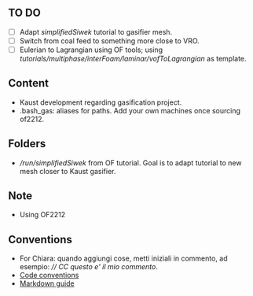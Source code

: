 ## TO DO

- [ ] Adapt *simplifiedSiwek* tutorial to gasifier mesh.
- [ ] Switch from coal feed to something more close to VRO. 
- [ ] Eulerian to Lagrangian using OF tools; using *tutorials/multiphase/interFoam/laminar/vofToLagrangian* as template.

## Content

* Kaust development regarding gasification project.
* .bash_gas: aliases for paths. Add your own machines once sourcing of2212.

## Folders
* */run/simplifiedSiwek* from OF tutorial. Goal is to adapt tutorial to new mesh closer to Kaust gasifier.

## Note

* Using OF2212

## Conventions

* For Chiara: quando aggiungi cose, metti iniziali in commento, ad esempio: *// CC questo  e' il mio commento*. 
* [Code conventions](https://develop.openfoam.com/Development/openfoam/-/wikis/pages)
* [Markdown guide](https://docs.github.com/en/get-started/writing-on-github/getting-started-with-writing-and-formatting-on-github/quickstart-for-writing-on-github)

